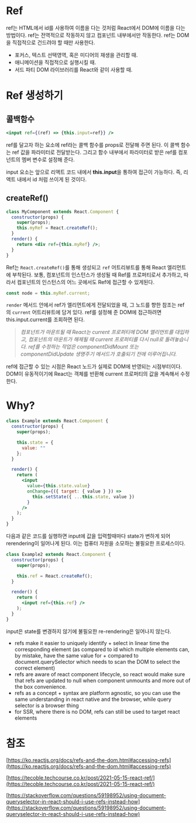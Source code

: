 # Ref

ref는 HTML에서 id를 사용하여 이름을 다는 것처럼 React에서 DOM에 이름을 다는 방법이다. ref는 전역적으로 작동하지 않고 컴포넌트 내부에서만 작동한다. ref는 DOM을 직접적으로 건드려야 할 때만 사용한다.

- 포커스, 텍스트 선택영역, 혹은 미디어의 재생을 관리할 때.
- 애니메이션을 직접적으로 실행시킬 때.
- 서드 파티 DOM 라이브러리를 React와 같이 사용할 때.

# Ref 생성하기

## 콜백함수

```jsx
<input ref={(ref) => {this.input=ref}} />
```

ref를 달고자 하는 요소에 ref라는 콜백 함수를 props로 전달해 주면 된다. 이 콜백 함수는 ref 값을 파라미터로 전달받는다. 그리고 함수 내부에서 파라미터로 받은 ref를 컴포넌트의 멤버 변수로 설정해 준다.

input 요소는 앞으로 리액트 코드 내에서 **this.input**을 통하여 접근이 가능하다. 즉, 리액트 내에서 id 처럼 쓰이게 된 것이다. 

## createRef()

```jsx
class MyComponent extends React.Component {
  constructor(props) {
    super(props);
    this.myRef = React.createRef();
  }
  render() {
    return <div ref={this.myRef} />;
  }
}
```

Ref는 `React.createRef()`를 통해 생성되고 `ref` 어트리뷰트를 통해 React 엘리먼트에 부착된다. 보통, 컴포넌트의 인스턴스가 생성될 때 Ref를 프로퍼티로서 추가하고, 따라서 컴포넌트의 인스턴스의 어느 곳에서도 Ref에 접근할 수 있게된다.

```jsx
const node = this.myRef.current;
```

`render` 메서드 안에서 ref가 엘리먼트에게 전달되었을 때, 그 노드를 향한 참조는 ref의 `current` 어트리뷰트에 담겨 있다. ref를 설정해 준 DOM에 접근하려면 this.input.current를 조회하면 된다.

> *컴포넌트가 마운트될 때 React는 current 프로퍼티에 DOM 엘리먼트를 대입하고, 컴포넌트의 마운트가 해제될 때 current 프로퍼티를 다시 null로 돌려놓습니다. ref를 수정하는 작업은 componentDidMount 또는 componentDidUpdate 생명주기 메서드가 호출되기 전에 이루어집니다.*
> 

ref에 접근할 수 있는 시점은 React 노드가 실제로 DOM에 반영되는 시점부터이다. DOM이 유동적이기에 React는 객체를 반환해 current 프로퍼티의 값을 계속해서 수정한다.

# Why?

```jsx
class Example extends React.Component {
  constructor(props) {
    super(props);

    this.state = {
      value: ""
    };
  }

  render() {
    return (
      <input
        value={this.state.value}
        onChange={({ target: { value } }) =>
          this.setState({ ...this.state, value })
        }
      />
    );
  }
}
```

다음과 같은 코드를 실행하면 input에 값을 입력할때마다 state가 변하게 되어 rerendering이 일어나게 된다. 이는 컴퓨터 자원을 소모하는 불필요한 프로세스이다.

```jsx
class Example2 extends React.Component {
  constructor(props) {
    super(props);

    this.ref = React.createRef();
  }

  render() {
    return (
      <input ref={this.ref} />
    );
  }
}
```

input은 state를 변경하지 않기에 불필요한 re-rendering은 일어나지 않는다. 

- refs make it easier to uniquely identify + select in linear time the corresponding element (as compared to id which multiple elements can, by mistake, have the same value for + compared to document.querySelector which needs to scan the DOM to select the correct element)
- refs are aware of react component lifecycle, so react would make sure that refs are updated to null when component unmounts and more out of the box convenience.
- refs as a concept + syntax are platform agnostic, so you can use the same understanding in react native and the browser, while query selector is a browser thing
- for SSR, where there is no DOM, refs can still be used to target react elements

# 참조

[https://ko.reactjs.org/docs/refs-and-the-dom.html#accessing-refs](https://ko.reactjs.org/docs/refs-and-the-dom.html#accessing-refs)

[https://tecoble.techcourse.co.kr/post/2021-05-15-react-ref/](https://tecoble.techcourse.co.kr/post/2021-05-15-react-ref/)

[https://stackoverflow.com/questions/59198952/using-document-queryselector-in-react-should-i-use-refs-instead-how](https://stackoverflow.com/questions/59198952/using-document-queryselector-in-react-should-i-use-refs-instead-how)

